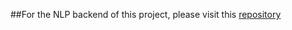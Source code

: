 ##For the NLP backend of this project, please visit this [repository](https://github.com/KaiserZZK/urban-NER)
